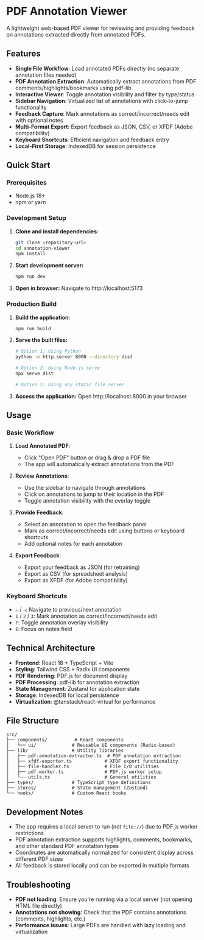 # PDF Annotation Viewer

A lightweight web-based PDF viewer for reviewing and providing feedback on annotations extracted directly from annotated PDFs.

## Features

- **Single File Workflow**: Load annotated PDFs directly (no separate annotation files needed)
- **PDF Annotation Extraction**: Automatically extract annotations from PDF comments/highlights/bookmarks using pdf-lib
- **Interactive Viewer**: Toggle annotation visibility and filter by type/status
- **Sidebar Navigation**: Virtualized list of annotations with click-to-jump functionality
- **Feedback Capture**: Mark annotations as correct/incorrect/needs edit with optional notes
- **Multi-Format Export**: Export feedback as JSON, CSV, or XFDF (Adobe compatibility)
- **Keyboard Shortcuts**: Efficient navigation and feedback entry
- **Local-First Storage**: IndexedDB for session persistence

## Quick Start

### Prerequisites
- Node.js 18+ 
- npm or yarn

### Development Setup

1. **Clone and install dependencies:**
   ```bash
   git clone <repository-url>
   cd annotation-viewer
   npm install
   ```

2. **Start development server:**
   ```bash
   npm run dev
   ```

3. **Open in browser:**
   Navigate to http://localhost:5173

### Production Build

1. **Build the application:**
   ```bash
   npm run build
   ```

2. **Serve the built files:**
   ```bash
   # Option 1: Using Python
   python -m http.server 8000 --directory dist
   
   # Option 2: Using Node.js serve
   npx serve dist
   
   # Option 3: Using any static file server
   ```

3. **Access the application:**
   Open http://localhost:8000 in your browser

## Usage

### Basic Workflow

1. **Load Annotated PDF**: 
   - Click "Open PDF" button or drag & drop a PDF file
   - The app will automatically extract annotations from the PDF

2. **Review Annotations**:
   - Use the sidebar to navigate through annotations
   - Click on annotations to jump to their location in the PDF
   - Toggle annotation visibility with the overlay toggle

3. **Provide Feedback**:
   - Select an annotation to open the feedback panel
   - Mark as correct/incorrect/needs edit using buttons or keyboard shortcuts
   - Add optional notes for each annotation

4. **Export Feedback**:
   - Export your feedback as JSON (for retraining)
   - Export as CSV (for spreadsheet analysis)
   - Export as XFDF (for Adobe compatibility)

### Keyboard Shortcuts

- `←` / `→`: Navigate to previous/next annotation
- `1` / `2` / `3`: Mark annotation as correct/incorrect/needs edit
- `F`: Toggle annotation overlay visibility
- `E`: Focus on notes field

## Technical Architecture

- **Frontend**: React 18 + TypeScript + Vite
- **Styling**: Tailwind CSS + Radix UI components
- **PDF Rendering**: PDF.js for document display
- **PDF Processing**: pdf-lib for annotation extraction
- **State Management**: Zustand for application state
- **Storage**: IndexedDB for local persistence
- **Virtualization**: @tanstack/react-virtual for performance

## File Structure

```
src/
├── components/          # React components
│   └── ui/             # Reusable UI components (Radix-based)
├── lib/                # Utility libraries
│   ├── pdf-annotation-extractor.ts  # PDF annotation extraction
│   ├── xfdf-exporter.ts            # XFDF export functionality
│   ├── file-handler.ts             # File I/O utilities
│   ├── pdf-worker.ts               # PDF.js worker setup
│   └── utils.ts                    # General utilities
├── types/              # TypeScript type definitions
├── stores/             # State management (Zustand)
└── hooks/              # Custom React hooks
```

## Development Notes

- The app requires a local server to run (not `file://`) due to PDF.js worker restrictions
- PDF annotation extraction supports highlights, comments, bookmarks, and other standard PDF annotation types
- Coordinates are automatically normalized for consistent display across different PDF sizes
- All feedback is stored locally and can be exported in multiple formats

## Troubleshooting

- **PDF not loading**: Ensure you're running via a local server (not opening HTML file directly)
- **Annotations not showing**: Check that the PDF contains annotations (comments, highlights, etc.)
- **Performance issues**: Large PDFs are handled with lazy loading and virtualization
